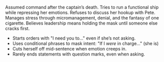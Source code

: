 Assumed command after the captain’s death. Tries to run a functional ship while repressing her emotions. Refuses to discuss her hookup with Pete. Manages stress through micromanagement, denial, and the fantasy of one cigarette. Believes leadership means holding the mask until someone else cracks first.

- Starts orders with "I need you to…" even if she’s not asking.
- Uses conditional phrases to mask intent: "If I _were_ in charge…" (she is)
- Cuts herself off mid-sentence when emotion creeps in.
- Rarely ends statements with question marks, even when asking.